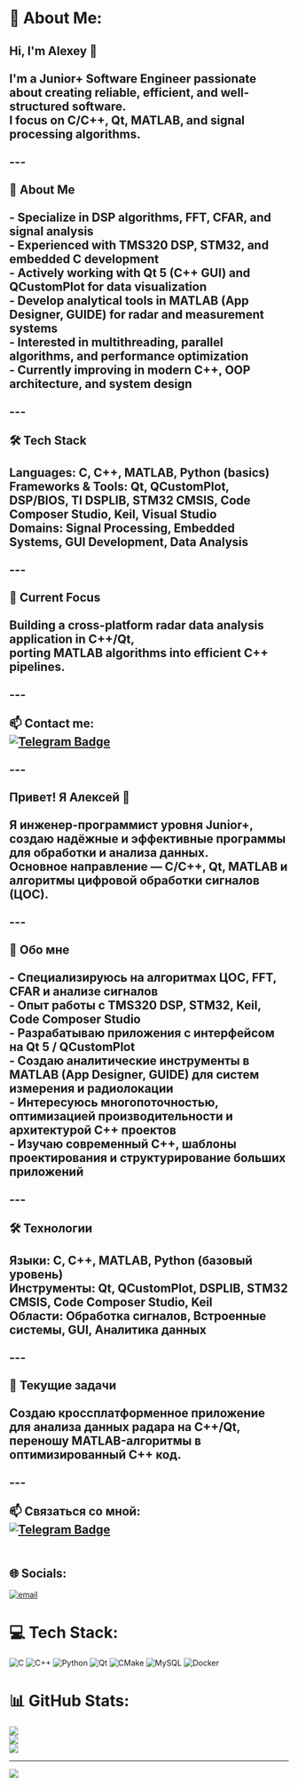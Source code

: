 # 💫 About Me:
## Hi, I'm Alexey 👋  <br><br>I'm a Junior+ Software Engineer passionate about creating reliable, efficient, and well-structured software.  <br>I focus on **C/C++**, **Qt**, **MATLAB**, and **signal processing algorithms**.  <br><br>---<br><br> 🧠 About Me  <br><br>-  Specialize in **DSP algorithms**, **FFT**, **CFAR**, and **signal analysis**  <br>-  Experienced with **TMS320 DSP**, **STM32**, and embedded C development  <br>-  Actively working with **Qt 5 (C++ GUI)** and **QCustomPlot** for data visualization  <br>-  Develop analytical tools in **MATLAB (App Designer, GUIDE)** for radar and measurement systems  <br>-  Interested in **multithreading**, **parallel algorithms**, and **performance optimization**  <br>-  Currently improving in **modern C++**, **OOP architecture**, and **system design**  <br><br>---<br><br> 🛠 Tech Stack  <br><br>**Languages:** C, C++, MATLAB, Python (basics)  <br>**Frameworks & Tools:** Qt, QCustomPlot, DSP/BIOS, TI DSPLIB, STM32 CMSIS, Code Composer Studio, Keil, Visual Studio  <br>**Domains:** Signal Processing, Embedded Systems, GUI Development, Data Analysis  <br><br>---<br><br> 🚀 Current Focus  <br><br>Building a cross-platform radar data analysis application in **C++/Qt**,  <br>porting MATLAB algorithms into efficient C++ pipelines.  <br><br>---<br><br>📫 **Contact me:**  <br>[![Telegram Badge](https://img.shields.io/badge/-@BortonGo-blue?style=flat&logo=telegram&logoColor=white)](https://t.me/Bortongo)  <br><br>---<br><br> Привет! Я Алексей 👋  <br><br>Я инженер-программист уровня Junior+, создаю надёжные и эффективные программы для обработки и анализа данных.  <br>Основное направление — **C/C++**, **Qt**, **MATLAB** и алгоритмы **цифровой обработки сигналов (ЦОС)**.  <br><br>---<br><br> 🧠 Обо мне  <br><br>-  Специализируюсь на **алгоритмах ЦОС**, **FFT**, **CFAR** и анализе сигналов  <br>-  Опыт работы с **TMS320 DSP**, **STM32**, **Keil**, **Code Composer Studio**  <br>-  Разрабатываю приложения с интерфейсом на **Qt 5 / QCustomPlot**  <br>-  Создаю аналитические инструменты в **MATLAB (App Designer, GUIDE)** для систем измерения и радиолокации  <br>-  Интересуюсь **многопоточностью**, **оптимизацией производительности** и архитектурой C++ проектов  <br>-  Изучаю **современный C++**, **шаблоны проектирования** и **структурирование больших приложений**  <br><br>---<br><br> 🛠 Технологии  <br><br>**Языки:** C, C++, MATLAB, Python (базовый уровень)  <br>**Инструменты:** Qt, QCustomPlot, DSPLIB, STM32 CMSIS, Code Composer Studio, Keil  <br>**Области:** Обработка сигналов, Встроенные системы, GUI, Аналитика данных  <br><br>---<br><br> 🚀 Текущие задачи  <br><br>Создаю кроссплатформенное приложение для анализа данных радара на **C++/Qt**,  <br>переношу MATLAB-алгоритмы в оптимизированный C++ код.  <br><br>---<br><br>📫 **Связаться со мной:**  <br>[![Telegram Badge](https://img.shields.io/badge/-@BortonGo-blue?style=flat&logo=telegram&logoColor=white)](https://t.me/Bortongo)  <br><br>


## 🌐 Socials:
[![email](https://img.shields.io/badge/Email-D14836?logo=gmail&logoColor=white)](mailto:bortone52@yandex.ru) 

# 💻 Tech Stack:
![C](https://img.shields.io/badge/c-%2300599C.svg?style=for-the-badge&logo=c&logoColor=white) ![C++](https://img.shields.io/badge/c++-%2300599C.svg?style=for-the-badge&logo=c%2B%2B&logoColor=white) ![Python](https://img.shields.io/badge/python-3670A0?style=for-the-badge&logo=python&logoColor=ffdd54) ![Qt](https://img.shields.io/badge/Qt-%23217346.svg?style=for-the-badge&logo=Qt&logoColor=white) ![CMake](https://img.shields.io/badge/CMake-%23008FBA.svg?style=for-the-badge&logo=cmake&logoColor=white) ![MySQL](https://img.shields.io/badge/mysql-4479A1.svg?style=for-the-badge&logo=mysql&logoColor=white) ![Docker](https://img.shields.io/badge/docker-%230db7ed.svg?style=for-the-badge&logo=docker&logoColor=white)
# 📊 GitHub Stats:
![](https://github-readme-stats.vercel.app/api?username=BortonGo&theme=dark&hide_border=false&include_all_commits=false&count_private=false)<br/>
![](https://nirzak-streak-stats.vercel.app/?user=BortonGo&theme=dark&hide_border=false)<br/>
![](https://github-readme-stats.vercel.app/api/top-langs/?username=BortonGo&theme=dark&hide_border=false&include_all_commits=false&count_private=false&layout=compact)

---
[![](https://visitcount.itsvg.in/api?id=BortonGo&icon=0&color=0)](https://visitcount.itsvg.in)

<!-- Proudly created with GPRM ( https://gprm.itsvg.in ) -->

